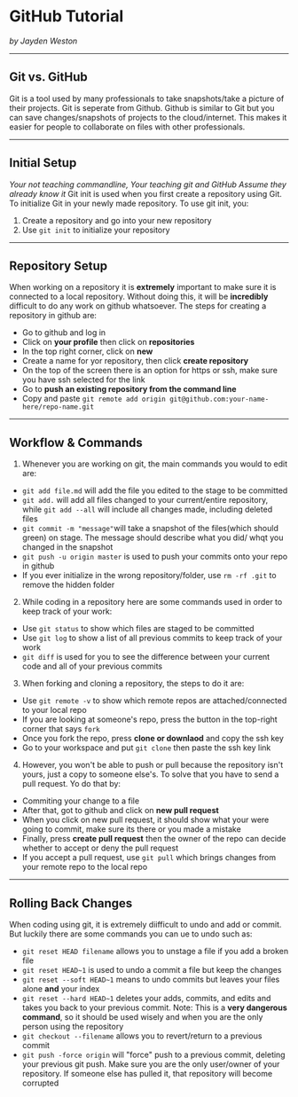 # GitHub Tutorial

 _by Jayden Weston_

---
## Git vs. GitHub
Git is a tool used by many professionals to take snapshots/take a picture of their projects. Git is seperate from Github. Github is similar to Git but you can save changes/snapshots of projects to the cloud/internet. This makes it easier for people to collaborate on files with other professionals. 

---
## Initial Setup
_Your not teaching commandline, Your teaching git and GitHub Assume they already know it_
Git init is used when you first create a repository using Git. To initialize Git in your newly made repository.
To use git init, you:
1. Create a repository and go into your new repository
2. Use `git init` to initialize your repository

---
## Repository Setup
When working on a repository it is **extremely** important to make sure it is connected to a local repository. Without doing this, it will be **incredibly** difficult to do any work on github whatsoever. The steps for creating a repository in github are:
* Go to github and log in 
* Click on **your profile** then click on **repositories**
* In the top right corner, click on **new**
* Create a name for yor repository, then click **create repository**
* On the top of the screen there is an option for https or ssh, make sure you have ssh selected for the link
* Go to **push an existing repository from the command line**
* Copy and paste `git remote add origin git@github.com:your-name-here/repo-name.git`

---
## Workflow & Commands
1. Whenever you are working on git, the main commands you would to edit are:
* `git add file.md` will add the file you edited to the stage to be committed
* `git add.` will add all files changed to your current/entire repository, while `git add --all` will include all changes made, including deleted files
* `git commit -m "message"`will take a snapshot of the files(which should green) on stage. The message should describe what you did/ whqt you changed in the snapshot 
* `git push -u origin master` is used to push your commits onto your repo in github
* If you ever initialize in the wrong repository/folder, use `rm -rf .git` to remove the hidden folder

2. While coding in a repository here are some commands used in order to keep track of your work:
* Use `git status` to show which files are staged to be committed
* Use `git log` to show a list of all previous commits to keep track of your work
* `git diff` is used for you to see the difference between your current code and all of your previous commits

3. When forking and cloning a repository, the steps to do it are:
* Use `git remote -v` to show which remote repos are attached/connected to your local repo
* If you are looking at someone's repo, press the button in the top-right corner that says `fork`
* Once you fork the repo, press **clone or downlaod** and copy the ssh key
* Go to your workspace and put `git clone` then paste the ssh key link

4. However, you won't be able to push or pull because the repository isn't yours, just a copy to someone else's. To solve that you have to send a pull request. Yo do that by:
* Commiting your change to a file
*   After that, got to github and click on **new pull request** 
*   When you click on new pull request, it should show what your were going to commit, make sure its there or you made a mistake
*   Finally, press **create pull request** then the owner of the repo can decide whether to accept or deny the pull request
*   If you accept a pull request, use `git pull` which brings changes from your remote repo to the local repo

---
## Rolling Back Changes
When coding using git, it is extremely diifficult to undo and add or commit. But luckily there are some commands you can ue to undo such as:
* `git reset HEAD filename` allows you to unstage a file if you add a broken file
* `git reset HEAD~1` is used to undo a commit a file but keep the changes 
* `git reset --soft HEAD~1` means to undo commits but leaves your files alone **and** your index
* `git reset --hard HEAD~1` deletes your adds, commits, and edits and takes you back to your previous commit. Note: This is a **very dangerous command**, so it should be used wisely and when you are the only person using the repository
* `git checkout --filename` allows you to revert/return to a previous commit 
* `git push -force origin` will "force" push to a previous commit, deleting your previous git push. Make sure you are the only user/owner of your repository. If someone else has pulled it, that repository will become corrupted
